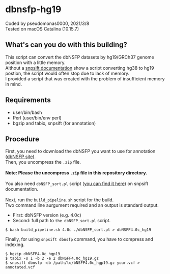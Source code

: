 # dbnsfp-hg19

Coded by pseudomonas0000, 2021/3/8<br>
Tested on macOS Catalina (10.15.7)<br>

## What's can you do with this building?
This script can convert the dbNSFP datasets by hg19/GRCh37 genome position with a little memory.<br>
Althout a [snpsift documentation](https://pcingola.github.io/SnpEff/ss_dbnsfp/) show a script converting hg38 to hg19 postion, the script would often stop due to lack of memory.<br>
I provided a script that was created with the problem of insufficient memory in mind.

## Requirements
* user/bin/bash
* Perl (user/bin/env perl)
* bgzip and tabix, snpsift (for annotation)<br>

## Procedure
First, you need to download the dbNSFP you want to use for annotation ([dbNSFP site](https://sites.google.com/site/jpopgen/dbNSFP)).<br>
Then, you uncompress the `.zip` file. <br>
<br>
__Note: Please the uncompress `.zip` file in this repository directory.__<br>
<br>
You also need `dbNSFP_sort.pl` script ([you can find it here](https://raw.githubusercontent.com/pcingola/SnpEff/master/scripts_build/dbNSFP_sort.pl)) on snpsift documentation.<br>
<br>
Next, run the `build_pipeline.sh` script for the build.<br>
Two command line aurgument required and an output is standard output.
<br>
* First: dbNSFP version (e.g. 4.0c)
* Second: full path to `the dbNSFP_sort.pl` script.<br>

```console
$ bash build_pipeline.sh 4.0c ./dbNSFP_sort.pl > dbNSFP4.0c_hg19
```

Finally, for using `snpsift dbnsfp` command, you have to compress and indexing.
```console
$ bgzip dbNSFP4.0c_hgp19
$ tabix -s 1 -b 2 -e 2 dbNSFP4.0c_hg19.gz
$ snpsift dbnsfp -db /path/to/bNSFP4.0c_hgp19.gz your.vcf > annotated.vcf
```


